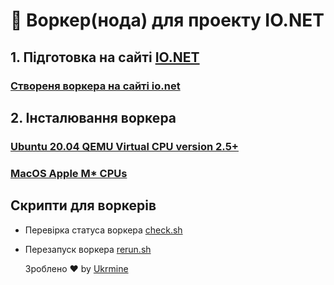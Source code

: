 # :checkered_flag: Воркер(нода) для проекту IO.NET 

## 1. Підготовка на сайті <a href="https://cloud.io.net/worker/devices/" target="_blank">IO.NET</a>

### [Створеня воркера на сайті io.net](Preparation_ionet_UA.md)

## 2. Інсталювання воркера
### [Ubuntu 20.04 QEMU Virtual CPU version 2.5+](Install_linux_UA.md)
### [MacOS Apple M* CPUs](Install_mac_UA.md)

## Скрипти для воркерів
- Перевірка статуса воркера <a href="https://github.com/ukrmine/ionet/raw/main/check.sh" target="_blank">check.sh</a>
- Перезапуск воркера <a href="https://github.com/ukrmine/ionet/raw/main/rerun.sh" target="_blank">rerun.sh</a>
  
  Зроблено :heart: by <a href="https://github.com/ukrmine" target="_blank">Ukrmine</a>
